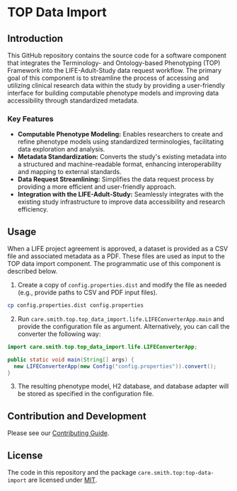 # TOP Data Import

## Introduction

This GitHub repository contains the source code for a software component that integrates the Terminology- and
Ontology-based Phenotyping (TOP) Framework into the LIFE-Adult-Study data request workflow. The primary goal of this
component is to streamline the process of accessing and utilizing clinical research data within the study by providing a
user-friendly interface for building computable phenotype models and improving data accessibility through standardized
metadata.

### Key Features

- **Computable Phenotype Modeling:** Enables researchers to create and refine phenotype models using standardized
  terminologies, facilitating data exploration and analysis.
- **Metadata Standardization:** Converts the study's existing metadata into a structured and machine-readable format,
  enhancing interoperability and mapping to external standards.
- **Data Request Streamlining:** Simplifies the data request process by providing a more efficient and user-friendly
  approach.
- **Integration with the LIFE-Adult-Study:** Seamlessly integrates with the existing study infrastructure to improve
  data accessibility and research efficiency.

## Usage

When a LIFE project agreement is approved, a dataset is provided as a CSV file and associated metadata as a PDF. These
files are used as input to the TOP data import component. The programmatic use of this component is described below.

1. Create a copy of `config.properties.dist` and modify the file as needed (e.g., provide paths to CSV and PDF input
   files).

```sh
cp config.properties.dist config.properties
```

2. Run `care.smith.top.top_data_import.life.LIFEConverterApp.main` and provide the configuration file as argument.
   Alternatively, you can call the converter the following way:

```java
import care.smith.top.top_data_import.life.LIFEConverterApp;

public static void main(String[] args) {
  new LIFEConverterApp(new Config("config.properties")).convert();
}
```

3. The resulting phenotype model, H2 database, and database adapter will be stored as specified in the configuration
   file.

## Contribution and Development

Please see our [Contributing Guide](CONTRIBUTING.md).

## License

The code in this repository and the package `care.smith.top:top-data-import` are licensed under [MIT](LICENSE).
